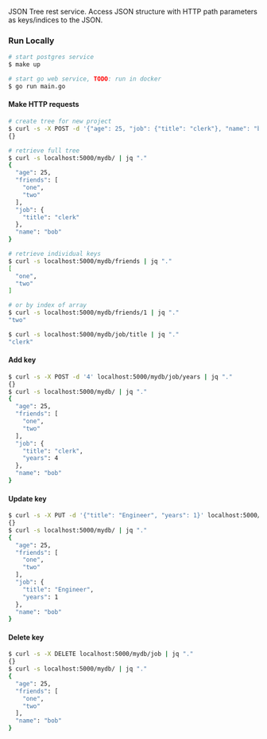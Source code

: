 JSON Tree rest service. Access JSON structure with HTTP path parameters as keys/indices to the JSON.

### Run Locally

```sh
# start postgres service
$ make up

# start go web service, TODO: run in docker
$ go run main.go
```

#### Make HTTP requests

```sh
# create tree for new project
$ curl -s -X POST -d '{"age": 25, "job": {"title": "clerk"}, "name": "bob", "friends": ["one", "two"]}' localhost:5000/mydb | jq "."
{}

# retrieve full tree
$ curl -s localhost:5000/mydb/ | jq "."
{
  "age": 25,
  "friends": [
    "one",
    "two"
  ],
  "job": {
    "title": "clerk"
  },
  "name": "bob"
}

# retrieve individual keys
$ curl -s localhost:5000/mydb/friends | jq "."
[
  "one",
  "two"
]

# or by index of array
$ curl -s localhost:5000/mydb/friends/1 | jq "."
"two"

$ curl -s localhost:5000/mydb/job/title | jq "."
"clerk"
```

#### Add key
```sh
$ curl -s -X POST -d '4' localhost:5000/mydb/job/years | jq "."
{}
$ curl -s localhost:5000/mydb/ | jq "."
{
  "age": 25,
  "friends": [
    "one",
    "two"
  ],
  "job": {
    "title": "clerk",
    "years": 4
  },
  "name": "bob"
}
```

#### Update key
```sh
$ curl -s -X PUT -d '{"title": "Engineer", "years": 1}' localhost:5000/mydb/job | jq "."
{}
$ curl -s localhost:5000/mydb/ | jq "."
{
  "age": 25,
  "friends": [
    "one",
    "two"
  ],
  "job": {
    "title": "Engineer",
    "years": 1
  },
  "name": "bob"
}
```

#### Delete key
```sh
$ curl -s -X DELETE localhost:5000/mydb/job | jq "."
{}
$ curl -s localhost:5000/mydb/ | jq "."
{
  "age": 25,
  "friends": [
    "one",
    "two"
  ],
  "name": "bob"
}
```
